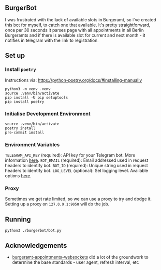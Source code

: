## BurgerBot

I was frustrated with the lack of available slots in Burgeramt, so I've created this bot for myself, to catch one that available. It's pretty straightforward, once per 30 seconds it parses page with all appointments in all Berlin Burgeramts and if there is available slot for current and next month - it notifies in telegram with the link to registration.

## Set up

### Install `poetry`

Instructions via: https://python-poetry.org/docs/#installing-manually

```
python3 -m venv .venv
source .venv/bin/activate
pip install -U pip setuptools
pip install poetry
```

### Initialise Development Environment

```
source .venv/bin/activate
poetry install
pre-commit install
```

### Environment Variables

`TELEGRAM_API_KEY` (required): API key for your Telegram bot. More information [here](https://core.telegram.org/bots).
`BOT_EMAIL` (required): Email addressed used in request headers to identify bot.
`BOT_ID` (required): Unique string used in request headers to identify bot.
`LOG_LEVEL` (optional): Set logging level. Available options [here](https://docs.python.org/3/library/logging.html#levels).

### Proxy

Sometimes we get rate limited, so we can use a proxy to try and dodge it. Setting up a proxy on `127.0.0.1:9050` will do the job.

## Running

```
python3 ./burgerbot/bot.py
```

## Acknowledgements

- [burgeramt-appointments-websockets](https://github.com/nicbou/burgeramt-appointments-websockets) did a lot of the groundwork to determine the base standards - user agent, refresh interval, etc
